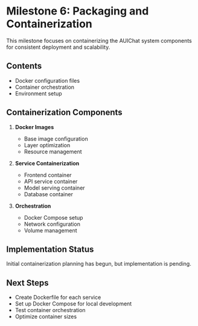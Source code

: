 # Milestone 6: Packaging and Containerization

This milestone focuses on containerizing the AUIChat system components for consistent deployment and scalability.

## Contents

- Docker configuration files
- Container orchestration
- Environment setup

## Containerization Components

1. **Docker Images**
   - Base image configuration
   - Layer optimization
   - Resource management

2. **Service Containerization**
   - Frontend container
   - API service container
   - Model serving container
   - Database container

3. **Orchestration**
   - Docker Compose setup
   - Network configuration
   - Volume management

## Implementation Status

Initial containerization planning has begun, but implementation is pending.

## Next Steps

- Create Dockerfile for each service
- Set up Docker Compose for local development
- Test container orchestration
- Optimize container sizes